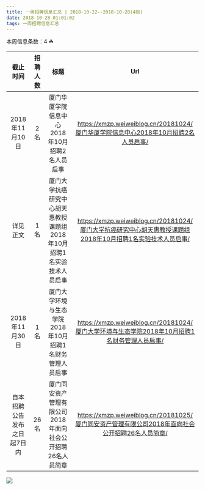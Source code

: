 ```yaml
---
title: 一周招聘信息汇总 | 2018-10-22--2018-10-28(4则)
date: 2018-10-28 01:01:02
tags: 一周招聘信息汇总
---
```

本周信息条数：4   ☘ 
<!-- more -->

| 截止时间 | 招聘人数 | 标题 | Url |
| :-: | :-: | :-: | :-: |
| 2018年11月10日 | 2名 | 厦门华厦学院信息中心2018年10月招聘2名人员启事|https://xmzp.weiweiblog.cn/20181024/厦门华厦学院信息中心2018年10月招聘2名人员启事/ |
| 详见正文 | 1名 | 厦门大学抗癌研究中心胡天惠教授课题组2018年10月招聘1名实验技术人员启事|https://xmzp.weiweiblog.cn/20181024/厦门大学抗癌研究中心胡天惠教授课题组2018年10月招聘1名实验技术人员启事/ |
| 2018年11月30日 | 1名 | 厦门大学环境与生态学院2018年10月招聘1名财务管理人员启事|https://xmzp.weiweiblog.cn/20181024/厦门大学环境与生态学院2018年10月招聘1名财务管理人员启事/ |
| 自本招聘公告发布之日起7日内 | 26名 | 厦门同安资产管理有限公司2018年面向社会公开招聘26名人员简章|https://xmzp.weiweiblog.cn/20181025/厦门同安资产管理有限公司2018年面向社会公开招聘26名人员简章/ |
![](https://cdn.weiweiblog.cn/20181015134814.png)